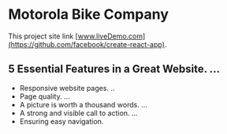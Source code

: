 # Motorola Bike Company

This project site link [www.liveDemo.com](https://github.com/facebook/create-react-app).

## 5 Essential Features in a Great Website. ...

- Responsive website pages. ..
- Page quality. ...
- A picture is worth a thousand words. ...
- A strong and visible call to action. ...
- Ensuring easy navigation.

